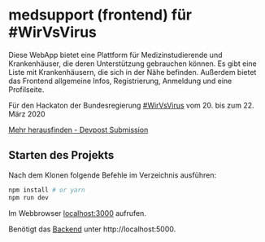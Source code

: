 # medsupport (frontend) für #WirVsVirus

Diese WebApp bietet eine Plattform für Medizinstudierende und Krankenhäuser, die deren Unterstützung gebrauchen können.
Es gibt eine Liste mit Krankenhäusern, die sich in der Nähe befinden.
Außerdem bietet das Frontend allgemeine Infos, Registrierung, Anmeldung und eine Profilseite.

Für den Hackaton der Bundesregierung [#WirVsVirus](https://wirvsvirushackathon.org/) vom 20. bis zum 22. März 2020

[Mehr herausfinden - Devpost Submission](https://devpost.com/software/studepimy-de)

## Starten des Projekts

Nach dem Klonen folgende Befehle im Verzeichnis ausführen:

```bash
npm install # or yarn
npm run dev
```

Im Webbrowser [localhost:3000](http://localhost:3000) aufrufen.

Benötigt das [Backend](https://github.com/wirvsvirus-medversorgung/backend) unter http://localhost:5000.

